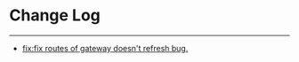 # Change Log
---

- [fix:fix routes of gateway doesn't refresh bug.](https://github.com/Tencent/spring-cloud-tencent/pull/158)